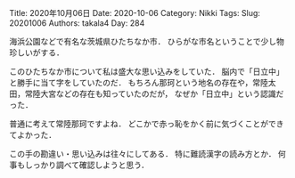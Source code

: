 ﻿Title: 2020年10月06日
Date: 2020-10-06
Category: Nikki
Tags: 
Slug: 20201006
Authors: takala4
Day: 284



海浜公園などで有名な茨城県ひたちなか市．
ひらがな市名ということで少し物珍しいがする．



このひたちなか市について私は盛大な思い込みをしていた．
脳内で「日立中」と勝手に当て字をしていたのだ．
もちろん那珂という地名の存在や，常陸太田，常陸大宮などの存在も知っていたのだが，
なぜか「日立中」という認識だった．


普通に考えて常陸那珂ですよね．
どこかで赤っ恥をかく前に気づくことができてよかった．


この手の勘違い・思い込みは往々にしてある．
特に難読漢字の読み方とか．
何事もしっかり調べて確認しようと思う．